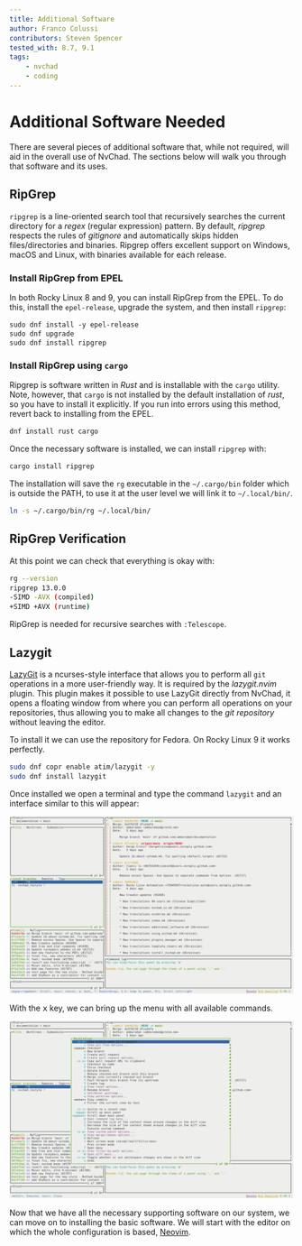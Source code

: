 ```yaml
---
title: Additional Software
author: Franco Colussi
contributors: Steven Spencer
tested_with: 8.7, 9.1
tags:
    - nvchad
    - coding
---
```


# Additional Software Needed

There are several pieces of additional software that, while not required, will aid in the overall use of NvChad. The sections below will walk you through that software and its uses.

## RipGrep

`ripgrep` is a line-oriented search tool that recursively searches the current directory for a _regex_ (regular expression) pattern. By default, _ripgrep_ respects the rules of _gitignore_ and automatically skips hidden files/directories and binaries. Ripgrep offers excellent support on Windows, macOS and Linux, with binaries available for each release.

### Install RipGrep from EPEL

In both Rocky Linux 8 and 9, you can install RipGrep from the EPEL. To do this, install the `epel-release`, upgrade the system, and then install `ripgrep`:

```
sudo dnf install -y epel-release
sudo dnf upgrade
sudo dnf install ripgrep
```

### Install RipGrep using `cargo`

Ripgrep is software written in _Rust_ and is installable with the `cargo` utility. Note, however, that `cargo` is not installed by the default installation of _rust_, so you have to install it explicitly. If you run into errors using this method, revert back to installing from the EPEL.

```bash
dnf install rust cargo
```

Once the necessary software is installed, we can install `ripgrep` with:

```bash
cargo install ripgrep
```

The installation will save the `rg` executable in the `~/.cargo/bin` folder which is outside the PATH, to use it at the user level we will link it to `~/.local/bin/`.

```bash
ln -s ~/.cargo/bin/rg ~/.local/bin/
```

## RipGrep Verification

At this point we can check that everything is okay with:

```bash
rg --version
ripgrep 13.0.0
-SIMD -AVX (compiled)
+SIMD +AVX (runtime)
```

RipGrep is needed for recursive searches with `:Telescope`.

## Lazygit

[LazyGit](https://github.com/jesseduffield/lazygit) is a ncurses-style interface that allows you to perform all `git` operations in a more user-friendly way. It is required by the _lazygit.nvim_ plugin. This plugin makes it possible to use LazyGit directly from NvChad, it opens a floating window from where you can perform all operations on your repositories, thus allowing you to make all changes to the _git repository_ without leaving the editor.

To install it we can use the repository for Fedora. On Rocky Linux 9 it works perfectly.

```bash
sudo dnf copr enable atim/lazygit -y
sudo dnf install lazygit
```

Once installed we open a terminal and type the command `lazygit` and an interface similar to this will appear: 

![LazyGit UI](images/lazygit_ui.png)

With the <kbd>x</kbd> key, we can bring up the menu with all available commands.

![LazyGit UI](images/lazygit_menu.png)

Now that we have all the necessary supporting software on our system, we can move on to installing the basic software. We will start with the editor on which the whole configuration is based, [Neovim](install_nvim.md).
